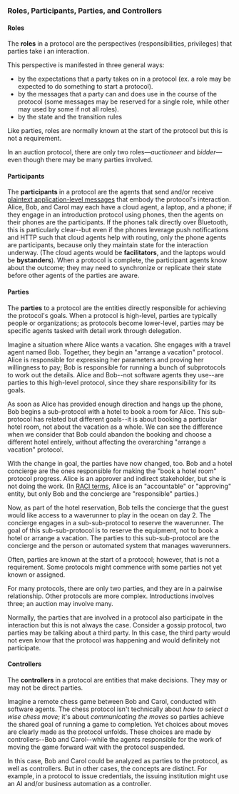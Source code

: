 ### Roles, Participants, Parties, and Controllers

#### Roles

The __roles__ in a protocol are the perspectives (responsibilities, privileges) that parties take i an
interaction.

This perspective is manifested in three general ways:

 * by the expectations that a party takes on in a protocol (ex. a role may be expected to do something to start a protocol).
 * by the messages that a party can and does use in the course of the protocol (some messages may be reserved for a single role, while other may used by some if not all roles).
 * by the state and the transition rules

Like parties, roles are normally known at the start of the protocol but this is not a requirement.

In an auction protocol, there are only two roles&mdash;_auctioneer_ and _bidder_&mdash;even though there may be many parties involved.

#### Participants

The __participants__ in a protocol are the agents that send and/or receive
[plaintext application-level messages](../../concepts/../features/0044-didcomm-file-and-mime-types/README.md)
that embody the protocol's interaction. Alice, Bob, and
Carol may each have a cloud agent, a laptop, and a phone; if they engage in an
introduction protocol using phones, then the agents on their phones are the participants.
If the phones talk directly over Bluetooth, this is particularly clear--but even if the
phones leverage push notifications and HTTP such that cloud agents help with routing,
only the phone agents are participants, because only they maintain state for the
interaction underway. (The cloud agents would be __facilitators__, and the laptops would
be __bystanders__). When a protocol is complete, the participant agents know about the
outcome; they may need to synchronize or replicate their state before other agents of the
parties are aware.

#### Parties

The __parties__ to a protocol are the entities directly responsible for achieving the protocol's goals.
When a protocol is high-level, parties are typically people or organizations; as protocols become lower-level,
parties may be specific agents tasked with detail work through delegation.

Imagine a situation where Alice wants a vacation. She engages with a travel agent named Bob. Together, they
begin an "arrange a vacation" protocol. Alice is responsible for expressing her parameters and proving her willingness to
pay; Bob is responsible for running a bunch of subprotocols to work out the details. Alice and Bob--not software
agents they use--are parties to this high-level protocol, since they share responsibility for its goals.

As soon as Alice has provided enough direction and hangs up the phone, Bob begins a sub-protocol with a hotel to book
a room for Alice. This sub-protocol has related but different goals--it is about booking a particular hotel room, not
about the vacation as a whole. We can see the difference when we consider that Bob could abandon the booking and choose
a different hotel entirely, without affecting the overarching "arrange a vacation" protocol.

With the change in goal, the parties have now changed, too. Bob and a hotel concierge are the ones responsible
for making the "book a hotel room" protocol progress. Alice is an approver and indirect stakeholder, but she is
not doing the work. (In [RACI terms](https://en.wikipedia.org/wiki/Responsibility_assignment_matrix),
Alice is an "accountable" or "approving" entity, but only Bob and the concierge are "responsible" parties.)

Now, as part of the hotel reservation, Bob tells the concierge that the guest would like access to a waverunner
to play in the ocean on day 2. The concierge engages in a sub-sub-protocol to reserve the waverunner. The
goal of this sub-sub-protocol is to reserve the equipment, not to book a hotel or arrange a vacation. The parties to this
sub-sub-protocol are the concierge and the person or automated system that manages waverunners.

Often, parties are known at the start of a protocol; however, that is not a requirement. Some protocols might commence
with some parties not yet known or assigned.

For many protocols, there are only two parties, and they are in a pairwise relationship. Other protocols
are more complex. Introductions involves three; an auction may involve many.

Normally, the parties that are involved in a protocol also participate in the interaction but this is not always the
case. Consider a gossip protocol, two parties may be talking about a third party. In this case, the third party would
not even know that the protocol was happening and would definitely not participate.

#### Controllers

The __controllers__ in a protocol are entities that make decisions. They may or may not be direct parties.

Imagine a remote chess game between Bob and Carol, conducted with software agents. The chess protocol isn't
technically about _how to select a wise chess move_; it's about _communicating the moves_ so parties achieve
the shared goal of running a game to completion. Yet choices about moves are clearly made as the protocol
unfolds. These choices are made by controllers--Bob and Carol--while the agents responsible for the work of
moving the game forward wait with the protocol suspended.

In this case, Bob and Carol could be analyzed as parties to the protocol, as well as controllers. But in other
cases, the concepts are distinct. For example, in a protocol to issue credentials, the issuing institution
might use an AI and/or business automation as a controller.
